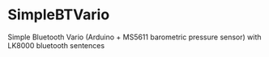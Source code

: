 # SimpleBTVario
Simple Bluetooth Vario (Arduino + MS5611 barometric pressure sensor) with LK8000 bluetooth sentences
